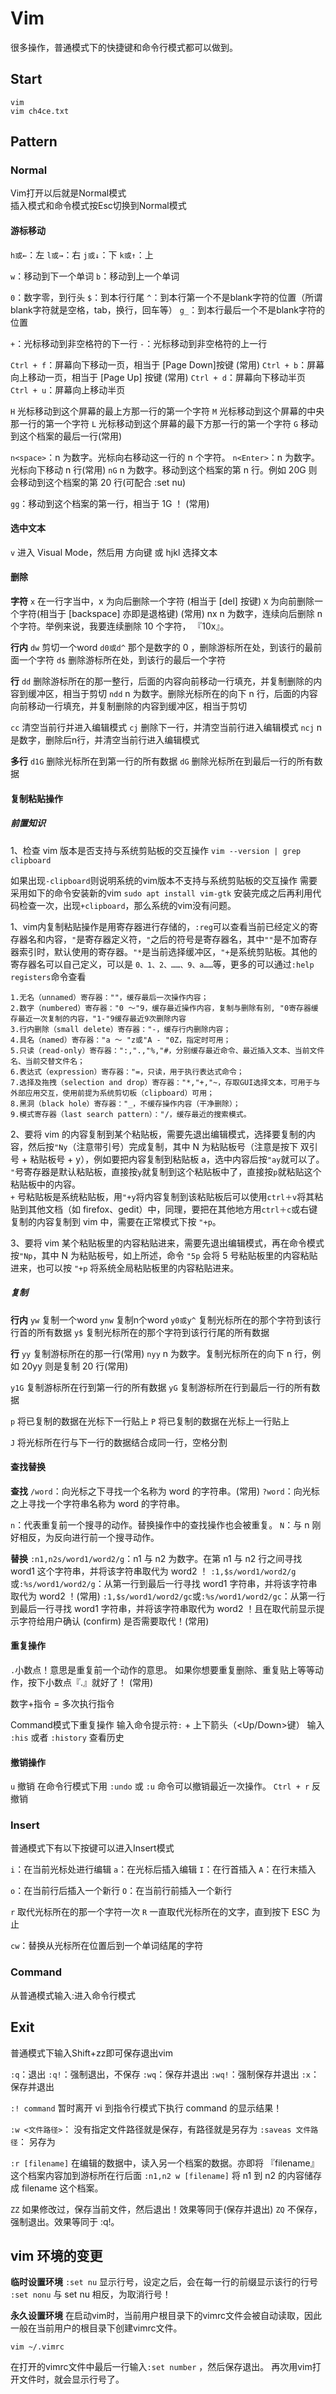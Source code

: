 # Vim

很多操作，普通模式下的快捷键和命令行模式都可以做到。

## Start
`vim`  
`vim ch4ce.txt`

## Pattern
### Normal
Vim打开以后就是Normal模式  
插入模式和命令模式按Esc切换到Normal模式

#### 游标移动

`h或←`：左
`l或→`：右 
`j或↓`：下
`k或↑`：上

`w`：移动到下一个单词
`b`：移动到上一个单词

`0`：数字零，到行头
`$`：到本行行尾
`^`：到本行第一个不是blank字符的位置（所谓blank字符就是空格，tab，换行，回车等）
`g_`：到本行最后一个不是blank字符的位置


`+`：光标移动到非空格符的下一行
`-`：光标移动到非空格符的上一行


`Ctrl + f`：屏幕向下移动一页，相当于 [Page Down]按键 (常用)
`Ctrl + b`：屏幕向上移动一页，相当于 [Page Up] 按键 (常用)
`Ctrl + d`：屏幕向下移动半页
`Ctrl + u`：屏幕向上移动半页



`H`	光标移动到这个屏幕的最上方那一行的第一个字符
`M`	光标移动到这个屏幕的中央那一行的第一个字符
`L`	光标移动到这个屏幕的最下方那一行的第一个字符
`G`	移动到这个档案的最后一行(常用)

`n<space>`：n 为数字。光标向右移动这一行的 n 个字符。
`n<Enter>`：n 为数字。光标向下移动 n 行(常用)
`nG`	n 为数字。移动到这个档案的第 n 行。例如 20G 则会移动到这个档案的第 20 行(可配合 :set nu)

`gg`：移动到这个档案的第一行，相当于 1G ！ (常用)


#### 选中文本
`v` 进入 Visual Mode，然后用 方向键 或 hjkl 选择文本

#### 删除
**字符**
`x` 在一行字当中，x 为向后删除一个字符 (相当于 [del] 按键)
`X` 为向前删除一个字符(相当于 [backspace] 亦即是退格键) (常用)
nx	n 为数字，连续向后删除 n 个字符。举例来说，我要连续删除 10 个字符， 『10x』。

**行内**
`dw` 剪切一个word
`d0或d^` 那个是数字的 0 ，删除游标所在处，到该行的最前面一个字符
`d$` 删除游标所在处，到该行的最后一个字符

**行**
`dd` 删除游标所在的那一整行，后面的内容向前移动一行填充，并复制删除的内容到缓冲区，相当于剪切
`ndd` n 为数字。删除光标所在的向下 n 行，后面的内容向前移动一行填充，并复制删除的内容到缓冲区，相当于剪切

`cc` 清空当前行并进入编辑模式
`cj` 删除下一行，并清空当前行进入编辑模式
`ncj` n是数字，删除后n行，并清空当前行进入编辑模式

**多行**
`d1G` 删除光标所在到第一行的所有数据
`dG` 删除光标所在到最后一行的所有数据

#### 复制粘贴操作

##### 前置知识
1、检查 vim 版本是否支持与系统剪贴板的交互操作
`vim --version | grep clipboard`

如果出现`-clipboard`则说明系统的vim版本不支持与系统剪贴板的交互操作
需要采用如下的命令安装新的vim
`sudo apt install vim-gtk`
安装完成之后再利用代码检查一次，出现`+clipboard`，那么系统的vim没有问题。

1、vim内复制粘贴操作是用寄存器进行存储的，`:reg`可以查看当前已经定义的寄存器名和内容，`"`是寄存器定义符，`"`之后的符号是寄存器名，其中`""`是不加寄存器索引时，默认使用的寄存器。`"*`是当前选择缓冲区，`"+`是系统剪贴板。其他的寄存器名可以自己定义，可以是 `0、1、2、……、9、a……`等，更多的可以通过`:help  registers`命令查看
```
1.无名（unnamed）寄存器：""，缓存最后一次操作内容；
2.数字（numbered）寄存器："0 ～"9，缓存最近操作内容，复制与删除有别, "0寄存器缓存最近一次复制的内容，"1-"9缓存最近9次删除内容
3.行内删除（small delete）寄存器："-，缓存行内删除内容；
4.具名（named）寄存器："a ～ "z或"A - "0Z，指定时可用；
5.只读（read-only）寄存器：":,".,"%,"#，分别缓存最近命令、最近插入文本、当前文件名、当前交替文件名；
6.表达式（expression）寄存器："=，只读，用于执行表达式命令；
7.选择及拖拽（selection and drop）寄存器："*,"+,"~，存取GUI选择文本，可用于与外部应用交互，使用前提为系统剪切板（clipboard）可用；
8.黑洞（black hole）寄存器："_，不缓存操作内容（干净删除）；
9.模式寄存器（last search pattern）："/，缓存最近的搜索模式。
```

2、要将 vim 的内容复制到某个粘贴板，需要先退出编辑模式，选择要复制的内容，然后按`"Ny`（注意带引号）完成复制，其中 N 为粘贴板号（注意是按下 双引号 + 粘贴板号 + y），例如要把内容复制到粘贴板 a，选中内容后按`"ay`就可以了。  
`"`号寄存器是默认粘贴板，直接按`y`就复制到这个粘贴板中了，直接按`p`就粘贴这个粘贴板中的内容。  
`+` 号粘贴板是系统粘贴板，用`"+y`将内容复制到该粘贴板后可以使用`ctrl＋v`将其粘贴到其他文档（如 firefox、gedit）中，同理，要把在其他地方用`ctrl＋c`或右键复制的内容复制到 vim 中，需要在正常模式下按 `"+p`。

3、要将 vim 某个粘贴板里的内容粘贴进来，需要先退出编辑模式，再在命令模式按`"Np`，其中 N 为粘贴板号，如上所述，命令 `"5p` 会将 5 号粘贴板里的内容粘贴进来，也可以按 `"+p` 将系统全局粘贴板里的内容粘贴进来。

##### 复制
**行内**
`yw` 复制一个word
`ynw` 复制n个word 
`y0或y^` 复制光标所在的那个字符到该行行首的所有数据
`y$` 复制光标所在的那个字符到该行行尾的所有数据

**行**
`yy` 复制游标所在的那一行(常用)
`nyy` n 为数字。复制光标所在的向下 n 行，例如 20yy 则是复制 20 行(常用)


`y1G` 复制游标所在行到第一行的所有数据
`yG` 复制游标所在行到最后一行的所有数据


`p` 将已复制的数据在光标下一行贴上
`P` 将已复制的数据在光标上一行贴上

`J` 将光标所在行与下一行的数据结合成同一行，空格分割




#### 查找替换
**查找**
`/word`：向光标之下寻找一个名称为 word 的字符串。(常用)
`?word`：向光标之上寻找一个字符串名称为 word 的字符串。

`n`：代表重复前一个搜寻的动作。替换操作中的查找操作也会被重复。
`N`：与 n 刚好相反，为反向进行前一个搜寻动作。

**替换**
`:n1,n2s/word1/word2/g`：n1 与 n2 为数字。在第 n1 与 n2 行之间寻找 word1 这个字符串，并将该字符串取代为 word2 ！
`:1,$s/word1/word2/g`或`:%s/word1/word2/g`：从第一行到最后一行寻找 word1 字符串，并将该字符串取代为 word2 ！(常用)
`:1,$s/word1/word2/gc`或`:%s/word1/word2/gc`：从第一行到最后一行寻找 word1 字符串，并将该字符串取代为 word2 ！且在取代前显示提示字符给用户确认 (confirm) 是否需要取代！(常用)

#### 重复操作

`.`小数点！意思是重复前一个动作的意思。 如果你想要重复删除、重复贴上等等动作，按下小数点『.』就好了！ (常用)

数字+指令 = 多次执行指令

Command模式下重复操作
输入命令提示符`:` + 上下箭头（<Up/Down>键）
输入 `:his` 或者 `:history` 查看历史


#### 撤销操作
`u` 撤销
在命令行模式下用 `:undo` 或 `:u` 命令可以撤销最近一次操作。
`Ctrl + r` 反撤销

### Insert  
普通模式下有以下按键可以进入Insert模式  

`i`：在当前光标处进行编辑
`a`：在光标后插入编辑
`I`：在行首插入
`A`：在行末插入

`o`：在当前行后插入一个新行
`O`：在当前行前插入一个新行


`r` 取代光标所在的那一个字符一次
`R` 一直取代光标所在的文字，直到按下 ESC 为止

`cw`：替换从光标所在位置后到一个单词结尾的字符



### Command
从普通模式输入:进入命令行模式



## Exit

普通模式下输入Shift+zz即可保存退出vim

`:q`：退出
`:q!`：强制退出，不保存
`:wq`：保存并退出
`:wq!`：强制保存并退出
`:x`：保存并退出

`:! command` 暂时离开 vi 到指令行模式下执行 command 的显示结果！

`:w <文件路径>`： 没有指定文件路径就是保存，有路径就是另存为
`:saveas 文件路径`： 另存为


`:r [filename]` 在编辑的数据中，读入另一个档案的数据。亦即将 『filename』 这个档案内容加到游标所在行后面
`:n1,n2 w [filename]` 将 n1 到 n2 的内容储存成 filename 这个档案。

`ZZ` 如果修改过，保存当前文件，然后退出！效果等同于(保存并退出)
`ZQ` 不保存，强制退出。效果等同于 :q!。


## vim 环境的变更
**临时设置环境**
`:set nu`	显示行号，设定之后，会在每一行的前缀显示该行的行号  
`:set nonu`	与 set nu 相反，为取消行号！

**永久设置环境**
在启动vim时，当前用户根目录下的vimrc文件会被自动读取，因此一般在当前用户的根目录下创建vimrc文件。

`vim ~/.vimrc`

在打开的vimrc文件中最后一行输入`:set number` ，然后保存退出。
再次用vim打开文件时，就会显示行号了。
